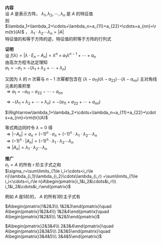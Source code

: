 **内容**  
设 $A$ 是表示方阵， $\lambda_1,\lambda_2,\cdots,\lambda_n$ 是 $A$ 的特征值  
则 $\lambda_1+\lambda_2+\cdots+\lambda_n=a_{11}+a_{22}+\cdots+a_{nn}=\rm{tr}(A)$ ， $\lambda_1\cdot\lambda_2\cdots\lambda_n=|A|$   
特征值的和等于方阵的迹，特征值的积等于方阵的行列式  
  
**证明**  
设 $f(\lambda)=|\lambda\cdot E_n-A_n|=\lambda^n+a_1\lambda^{n-1}+\cdots+a_n$   
由高次方程韦达定理知  
 $a_1=-\sigma_1=-(\lambda_1+\lambda_2+\cdots+\lambda_n)$   
  
又因为 $\lambda$ 的 $n$ 次幂与 $n-1$ 次幂都包含在 $(\lambda-a_{11})(\lambda-a_{22})\cdots(\lambda-a_{nn})$ 主对角线元素的乘积里  
 $\Rightarrow a_1=-a_{11}-a_{22}-\cdots-a_{nn}$   
  
 $\Rightarrow-(\lambda_1+\lambda_2+\cdots+\lambda_n)=-(a_{11}+a_{22}+\cdots+a_{nn})$   
  
 $\Rightarrow\lambda_1+\lambda_2+\cdots+\lambda_n=a_{11}+a_{22}+\cdots+a_{nn}=\rm{tr}(A)$   
  
等式两边同时令 $\lambda=0$ 得  
 $\Rightarrow|-A_n|=a_n=(-1)^n\cdot\sigma_n=(-1)^n\cdot\lambda_1\cdot\lambda_2\cdots\lambda_n$   
 $\Rightarrow(-1)^n\cdot|A_n|=(-1)^n\cdot\lambda_1\cdot\lambda_2\cdots\lambda_n$   
 $\Rightarrow|A_n|=\lambda_1\cdot\lambda_2\cdots\lambda_n$   
  
**推广**  
 $\sigma_r=A$ 的所有 $r$ 阶主子式之和  
 $\sigma_r=\sum\limits_{1\le i_i<\cdots<i_r\le n}\lambda_{i_1}\lambda_{i_2}\cdots\lambda_{i_r}  
=\sum\limits_{1\le i_i<\cdots<i_r\le n}A\begin{pmatrix}i_1&i_2&\cdots&i_r\\\ i_1&i_2&\cdots&i_r\end{pmatrix}$   
  
例如 $A$ 是5阶的， $A$ 的所有3阶主子式有  
  
 $A\begin{pmatrix}1&2&3\\\ 1&2&3\end{pmatrix}\quad A\begin{pmatrix}1&2&4\\\ 1&2&4\end{pmatrix}\quad A\begin{pmatrix}1&2&5\\\ 1&2&5\end{pmatrix}$   
  
 $A\begin{pmatrix}2&3&4\\\ 2&3&4\end{pmatrix}\quad A\begin{pmatrix}2&3&5\\\ 2&3&5\end{pmatrix}\quad A\begin{pmatrix}3&4&5\\\ 3&4&5\end{pmatrix}$   
